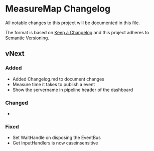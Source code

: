 # MeasureMap Changelog
All notable changes to this project will be documented in this file.
 
The format is based on [Keep a Changelog](http://keepachangelog.com/)
and this project adheres to [Semantic Versioning](http://semver.org/).
 
## vNext
### Added
- Added Changelog.md to document changes
- Measure time it takes to publish a event
- Show the servername in pipeline header of the dashboard
 
### Changed
- 
 
### Fixed
- Set WaitHandle on disposing the EventBus
- Get InputHandlers is now caseinsensitive
  